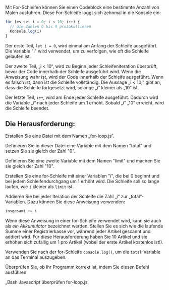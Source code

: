 
Mit For-Schleifen können Sie einen Codeblock eine bestimmte Anzahl von Malen ausführen. Diese For-Schleife loggt sich zehnmal in die Konsole ein:

```js
für (es sei i = 0; i < 10; i++) {
  // die Zahlen 0 bis 9 protokollieren
  Konsole.log(i)
}
```

Der erste Teil, `let i = 0`, wird einmal am Anfang der Schleife ausgeführt. Die Variable "i" wird verwendet, um zu verfolgen, wie oft die Schleife gelaufen ist.

Der zweite Teil, „i < 10“, wird zu Beginn jeder Schleifeniteration überprüft, bevor der Code innerhalb der Schleife ausgeführt wird. Wenn die Anweisung wahr ist, wird der Code innerhalb der Schleife ausgeführt. Wenn es falsch ist, dann ist die Schleife vollständig. Die Aussage „i < 10;“ gibt an, dass die Schleife fortgesetzt wird, solange „i“ kleiner als „10“ ist.

Der letzte Teil, `i++`, wird am Ende jeder Schleife ausgeführt. Dadurch wird die Variable „i“ nach jeder Schleife um 1 erhöht. Sobald „i“ „10“ erreicht, wird die Schleife beendet.

## Die Herausforderung:

Erstellen Sie eine Datei mit dem Namen „for-loop.js“.

Definieren Sie in dieser Datei eine Variable mit dem Namen "total" und setzen Sie sie gleich der Zahl "0".

Definieren Sie eine zweite Variable mit dem Namen "limit" und machen Sie sie gleich der Zahl "10".

Erstellen Sie eine for-Schleife mit einer Variablen "i", die bei 0 beginnt und bei jedem Schleifendurchgang um 1 erhöht wird. Die Schleife soll so lange laufen, wie `i` kleiner als `limit` ist.

Addieren Sie bei jeder Iteration der Schleife die Zahl „i“ zur „total“-Variablen. Dazu können Sie diese Anweisung verwenden:

```js
insgesamt += i
```

Wenn diese Anweisung in einer for-Schleife verwendet wird, kann sie auch als _ein Akkumulator_ bezeichnet werden. Stellen Sie es sich wie die laufende Summe einer Registrierkasse vor, während jeder Artikel gescannt und addiert wird. Für diese Herausforderung haben Sie 10 Artikel und sie erhöhen sich zufällig um 1 pro Artikel (wobei der erste Artikel kostenlos ist!).

Verwenden Sie nach der for-Schleife `console.log()`, um die `total`-Variable an das Terminal auszugeben.

Überprüfen Sie, ob Ihr Programm korrekt ist, indem Sie diesen Befehl ausführen:

„Bash
Javascript überprüfen for-loop.js
```